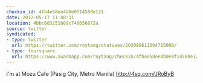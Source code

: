 ```yaml
---
checkin_id: 4fb4e58ee4b0e0f14588e121
date: 2012-05-17 11:48:31
location: 4bbc663251b89c748056872a
source: twitter
syndicated:
- type: twitter
  url: https://twitter.com/roytang/statuses/203089611004715008/
- type: foursquare
  url: https://www.swarmapp.com/roytang/checkin/4fb4e58ee4b0e0f14588e121
---
```


I'm at Mozu Cafe (Pasig City, Metro Manila) http://4sq.com/JRoByB